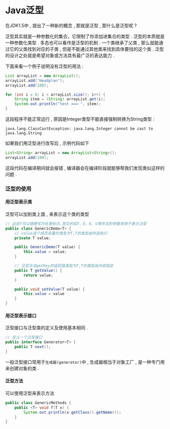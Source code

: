 # Java泛型

在JDK1.5中 , 提出了一种新的概念 , 那就是泛型 , 那什么是泛型呢 ?

泛型其实就是一种参数化的集合，它限制了你添加进集合的类型 . 泛型的本质就是一种参数化类型 . 多态也可以看作是泛型的机制 . 一个类继承了父类 , 那么就能通过它的父类找到对应的子类 , 但是不能通过其他类来找到具体要找的这个类 . 泛型的设计之处就是希望对象或方法具有最广泛的表达能力 .

下面来看一个例子说明没有泛型的用法 :

```java
List arrayList = new ArrayList();
arrayList.add("Headplan");
arrayList.add(100);

for (int i = 0; i < arrayList.size(); i++) {
    String item = (String) arrayList.get(i);
    System.out.println("test === ", item);
}
```

这段程序不能正常运行 , 原因是Integer类型不能直接强制转换为String类型 :

```
java.lang.ClassCastException: java.lang.Integer cannot be cast to java.lang.String
```

如果我们用泛型进行改写后 , 示例代码如下

```java
List<String> arrayList = new ArrayList<String>();
arrayList.add(100);
```

这段代码在编译期间就会报错 , 编译器会在编译阶段就能够帮我们发现类似这样的问题 .

### 泛型的使用

#### 用泛型表示类

泛型可以加到类上面 , 来表示这个类的类型

```java
// 此处T可以随便写为任意标识,常见的如T、E、K、V等形式的参数常用于表示泛型
public class GenericDemo<T> {
    // value这个成员变量的类型为T,T的类型由外部执行
    private T value;

    public GenericDemo(T value) {
        this.value = value;
    }

    // 泛型方法getKey的返回值类型为T,T的类型由外部指定
    public T getValue() {
        return value;
    }

    public void setValue(T value) {
        this.value = value
    }
}
```

#### 用泛型表示接口

泛型接口与泛型类的定义及使用基本相同 .

```java
// 定义一个泛型接口
public interface Generator<T> {
    public T next();
}
```

一般泛型接口常用于`生成器(generator)`中 , 生成器相当于对象工厂 , 是一种专门用来创建对象的类 . 

#### 泛型方法

可以使用泛型来表示方法

```java
public class GenericMethods {
    public <T> void f(T x) {
        System.out.println(x.getClass().getName());
    }
}
```



